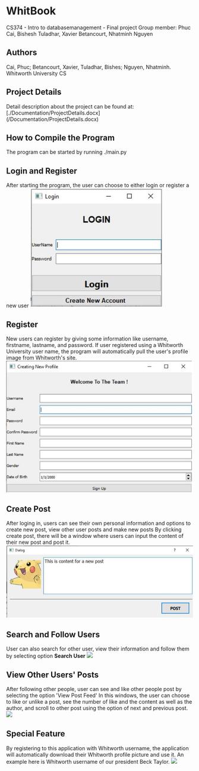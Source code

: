 # WhitBook
CS374 - Intro to databasemanagement - Final project  Group member: Phuc Cai, Bishesh Tuladhar, Xavier Betancourt, Nhatminh Nguyen

## Authors
Cai, Phuc; Betancourt, Xavier, Tuladhar, Bishes; Nguyen, Nhatminh. Whitworth University CS

## Project Details
Detail description about the project can be found at: [./Documentation/ProjectDetails.docx] (/Documentation/ProjectDetails.docx)

## How to Compile the Program
The program can be started by running ./main.py

## Login and Register
After starting the program, the user can choose to either login or register a new user ![](ImagesDemonstration/Login.JPG)

## Register
New users can register by giving some information like username, firstname, lastname, and password. If user registered using a Whitworth University user name, the program will automatically pull the user's profile image from Whitworth's site. <img src = "ImagesDemonstration/Registration.JPG">

## Create Post
After loging in, users can see their own personal information and options to create new post, view other user posts and make new posts
By clicking create post, there will be a window where users can input the content of their new post and post it. <img src = "ImagesDemonstration/Creating%20a%20post.JPG">

## Search and Follow Users
User can also search for other user, view their information and follow them by selecting option **Search User** <img src = "ImagesDemonstation/UserFinder.JPG">

## View Other Users' Posts
After following other people, user can see and like other people post by selecting the option 'View Post Feed'
In this windows, the user can choose to like or unlike a post, see the number of like and the content as well as the author, and scroll to other post using the option of next and previous post. <img src = "ImagesDemonstation/ViewPosts.JPG">

## Special Feature
By registering to this application with Whitworth username, the application will automatically download their Whitworth profile picture and use it.
An example here is Whitworth username of our president Beck Taylor.  <img src = "ImagesDemonstation/SpecialFeature.JPG">


